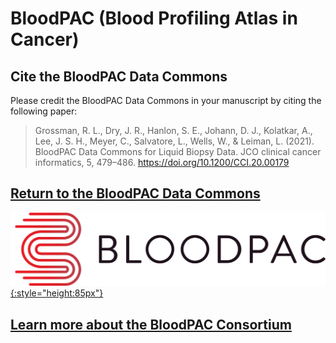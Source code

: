 # BloodPAC (Blood Profiling Atlas in Cancer)

## Cite the BloodPAC Data Commons

Please credit the BloodPAC Data Commons in your manuscript by citing the following paper:

> Grossman, R. L., Dry, J. R., Hanlon, S. E., Johann, D. J., Kolatkar, A., Lee, J. S. H., Meyer, C., Salvatore, L., Wells, W., & Leiman, L. (2021). BloodPAC Data Commons for Liquid Biopsy Data. JCO clinical cancer informatics, 5, 479–486. https://doi.org/10.1200/CCI.20.00179

## [Return to the BloodPAC Data Commons][BloodPAC Platform]

[![BloodPAC Logo][img BloodPAC logo]{:style="height:85px"}][BloodPAC Platform]

## [Learn more about the BloodPAC Consortium][Org website]

<!-- Links and Images -->
[BloodPAC Platform]: https://data.bloodpac.org/
[Gen3.org]: https://gen3.org/
[img BloodPAC logo]: ./img/BloodPAC-logo.png
[img Gen3 logo]: ./img/gen3blue.png
[doi link]: https://doi.org/10.1200/CCI.20.00179
[pmid link]: https://pubmed.ncbi.nlm.nih.gov/33929890/
[pmcid link]: https://www.bloodpac.org/
[Org website]: https://www.bloodpac.org/
